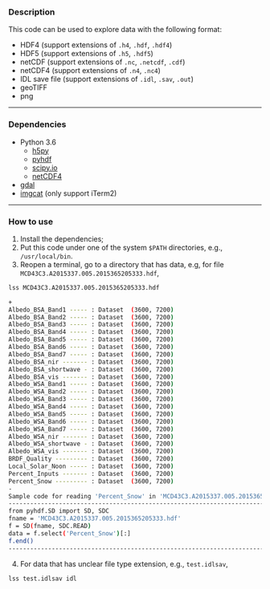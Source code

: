### Description

This code can be used to explore data with the following format:

- HDF4 (support extensions of `.h4`, `.hdf`, `.hdf4`)
- HDF5 (support extensions of `.h5`, `.hdf5`)
- netCDF (support extensions of `.nc`, `.netcdf`, `.cdf`)
- netCDF4 (support extensions of `.n4`, `.nc4`)
- IDL save file (support extensions of `.idl`, `.sav`, `.out`)
- geoTIFF
- png

---
### Dependencies

- Python 3.6
  - [h5py](http://www.h5py.org/)
  - [pyhdf](http://fhs.github.io/python-hdf4/)
  - [scipy.io](https://docs.scipy.org/doc/scipy/reference/io.html)
  - [netCDF4](http://unidata.github.io/netcdf4-python/)
- [gdal](http://www.gdal.org/)
- [imgcat](https://www.iterm2.com/documentation-images.html) (only support iTerm2)

---
### How to use

1. Install the dependencies;
2. Put this code under one of the system `$PATH` directories, e.g., `/usr/local/bin`.
3. Reopen a terminal, go to a directory that has data, e.g, for file `MCD43C3.A2015337.005.2015365205333.hdf`,

  ```bash
  lss MCD43C3.A2015337.005.2015365205333.hdf
  ```

  ```bash
  +
  Albedo_BSA_Band1 ----- : Dataset  (3600, 7200)
  Albedo_BSA_Band2 ----- : Dataset  (3600, 7200)
  Albedo_BSA_Band3 ----- : Dataset  (3600, 7200)
  Albedo_BSA_Band4 ----- : Dataset  (3600, 7200)
  Albedo_BSA_Band5 ----- : Dataset  (3600, 7200)
  Albedo_BSA_Band6 ----- : Dataset  (3600, 7200)
  Albedo_BSA_Band7 ----- : Dataset  (3600, 7200)
  Albedo_BSA_nir ------- : Dataset  (3600, 7200)
  Albedo_BSA_shortwave - : Dataset  (3600, 7200)
  Albedo_BSA_vis ------- : Dataset  (3600, 7200)
  Albedo_WSA_Band1 ----- : Dataset  (3600, 7200)
  Albedo_WSA_Band2 ----- : Dataset  (3600, 7200)
  Albedo_WSA_Band3 ----- : Dataset  (3600, 7200)
  Albedo_WSA_Band4 ----- : Dataset  (3600, 7200)
  Albedo_WSA_Band5 ----- : Dataset  (3600, 7200)
  Albedo_WSA_Band6 ----- : Dataset  (3600, 7200)
  Albedo_WSA_Band7 ----- : Dataset  (3600, 7200)
  Albedo_WSA_nir ------- : Dataset  (3600, 7200)
  Albedo_WSA_shortwave - : Dataset  (3600, 7200)
  Albedo_WSA_vis ------- : Dataset  (3600, 7200)
  BRDF_Quality --------- : Dataset  (3600, 7200)
  Local_Solar_Noon ----- : Dataset  (3600, 7200)
  Percent_Inputs ------- : Dataset  (3600, 7200)
  Percent_Snow --------- : Dataset  (3600, 7200)
  -
  Sample code for reading 'Percent_Snow' in 'MCD43C3.A2015337.005.2015365205333.hdf':
  --------------------------------------------------------------------------------
  from pyhdf.SD import SD, SDC
  fname = 'MCD43C3.A2015337.005.2015365205333.hdf'
  f = SD(fname, SDC.READ)
  data = f.select('Percent_Snow')[:]
  f.end()
  --------------------------------------------------------------------------------
  ```

4. For data that has unclear file type extension, e.g., `test.idlsav`,

  ```bash
  lss test.idlsav idl
  ```
